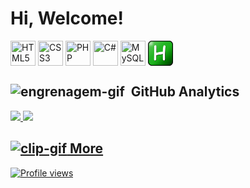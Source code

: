 # Hi, Welcome!
<div>
  <img align="center" height="40" width="40" title="HTML5" src="https://cdn.jsdelivr.net/gh/devicons/devicon/icons/html5/html5-original.svg" />
  <img align="center" height="40" width="40" title="CSS3" src="https://cdn.jsdelivr.net/gh/devicons/devicon/icons/css3/css3-original.svg" />
  <img align="center" height="40" width="40" title="PHP" src="https://cdn.jsdelivr.net/gh/devicons/devicon/icons/php/php-original.svg" />
  <img align="center" height="40" width="40" title="C#" src="https://cdn.jsdelivr.net/gh/devicons/devicon/icons/csharp/csharp-original.svg" />
  <img align="center" height="40" width="40" title="MySQL" src="https://cdn.jsdelivr.net/gh/devicons/devicon/icons/mysql/mysql-original.svg" />
  <img align="center" height="40" width="40" title="AutoHotkey"src="https://raw.githubusercontent.com/Ixiko/AHK-Forum/master/images/AHK%20main%20icon.png" />
</div>
          
## <img alt="engrenagem-gif" height="30" src="https://acegif.com/wp-content/uploads/loading-73.gif"> &nbsp;GitHub Analytics
<div>
  <a href="https://github.com/GiovanniPretti">
  <img height="50%" src="https://github-readme-stats.vercel.app/api?username=GiovanniPretti&show_icons=true&theme=github_dark&include_all_commits=true&count_private=true"/> 
  <img height="50%" src="https://github-readme-stats.vercel.app/api/top-langs/?username=GiovanniPretti&layout=compact&langs_count=7&theme=github_dark"/>
</div>
  
## <img alt="clip-gif" height="30" src="https://cdn.discordapp.com/attachments/923376412012974110/944038515560300644/output_MxbuuA.gif">&nbsp;More
<img src="https://komarev.com/ghpvc/?username=GiovanniPretti&color=blue" alt="Profile views" />
